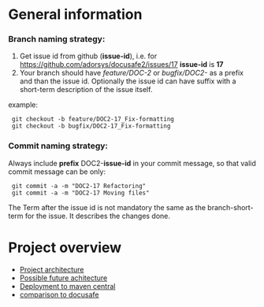 # General information

### Branch naming strategy: 
1. Get issue id from github (**issue-id**), i.e. for https://github.com/adorsys/docusafe2/issues/17 **issue-id** is **17**
2. Your branch should have *feature/DOC-2* or *bugfix/DOC2-* as a prefix and than the issue id.
Optionally the issue id can have suffix with a short-term description of the issue itself.

example:
```
 git checkout -b feature/DOC2-17_Fix-formatting
 git checkout -b bugfix/DOC2-17_Fix-formatting
```

### Commit naming strategy:

Always include **prefix** DOC2-**issue-id** in your commit message, so that valid commit message can be only:
```
 git commit -a -m "DOC2-17 Refactoring"
 git commit -a -m "DOC2-17 Moving files"
```
 
The Term after the issue id is not mandatory the same as the branch-short-term for the issue. It describes the changes done. 
  
# Project overview
* [Project architecture](docs/architecture.md) 
* [Possible future achitecture](docs/general/docusafe_future_client.md)
* [Deployment to maven central](docs/general/deployment_maven_central.md)
* [comparison to docusafe](docs/docu1_vs_docu2/comparison.md)
